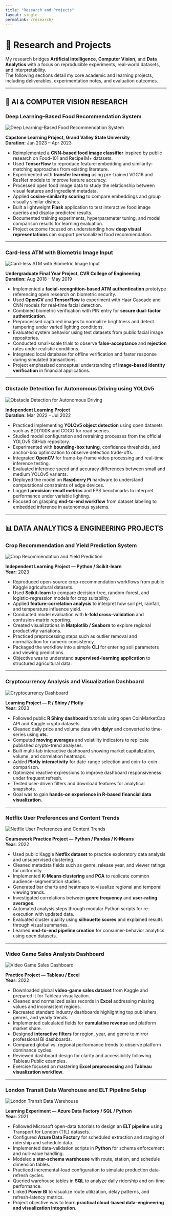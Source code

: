 ```yaml
---
title: "Research and Projects"
layout: single
permalink: /research/
---
```


# 🔬 Research and Projects

My research bridges **Artificial Intelligence**, **Computer Vision**, and **Data Analytics** with a focus on reproducible experiments, real-world datasets, and interpretability.  
The following sections detail my core academic and learning projects, including deliverables, experimentation notes, and evaluation outcomes.

---

## 🧠 AI & COMPUTER VISION RESEARCH

### Deep Learning–Based Food Recommendation System
<img src="/assets/projects/p1.jpg" alt="Deep Learning–Based Food Recommendation System" class="project-image">

**Capstone Learning Project, Grand Valley State University**  
**Duration:** Jan 2023 – Apr 2023  

- Reimplemented a **CNN-based food image classifier** inspired by public research on Food-101 and Recipe1M+ datasets.  
- Used **TensorFlow** to reproduce feature-embedding and similarity-matching approaches from existing literature.  
- Experimented with **transfer learning** using pre-trained VGG16 and ResNet models to improve feature accuracy.  
- Processed open food image data to study the relationship between visual features and ingredient metadata.  
- Applied **cosine-similarity scoring** to compare embeddings and group visually similar dishes.  
- Built a lightweight **Flask** application to test interactive food image queries and display predicted results.  
- Documented training experiments, hyperparameter tuning, and model comparison results for learning evaluation.  
- Project outcome focused on understanding how **deep visual representations** can support personalized food recommendation.

---

### Card-less ATM with Biometric Image Input
<img src="/assets/projects/p2.jpg" alt="Card-less ATM with Biometric Image Input" class="project-image">

**Undergraduate Final Year Project, CVR College of Engineering**  
**Duration:** Aug 2018 – May 2019  

- Implemented a **facial-recognition-based ATM authentication** prototype referencing open research on biometric security.  
- Used **OpenCV** and **TensorFlow** to experiment with Haar Cascade and CNN models for real-time facial detection.  
- Combined biometric verification with PIN entry for **secure dual-factor authentication**.  
- Preprocessed captured images to normalize brightness and detect tampering under varied lighting conditions.  
- Evaluated system behavior using test datasets from public facial image repositories.  
- Conducted small-scale trials to observe **false-acceptance** and **rejection** rates under realistic conditions.  
- Integrated local database for offline verification and faster response during simulated transactions.  
- Project emphasized conceptual understanding of **image-based identity verification** in financial applications.

---

### Obstacle Detection for Autonomous Driving using YOLOv5
<img src="/assets/projects/p3.jpg" alt="Obstacle Detection for Autonomous Driving" class="project-image">

**Independent Learning Project**  
**Duration:** Mar 2022 – Jul 2022  

- Practiced implementing **YOLOv5 object detection** using open datasets such as BDD100K and COCO for road scenes.  
- Studied model configuration and retraining processes from the official YOLOv5 GitHub repository.  
- Experimented with **bounding-box tuning**, confidence thresholds, and anchor-box optimization to observe detection trade-offs.  
- Integrated **OpenCV** for frame-by-frame video processing and real-time inference testing.  
- Evaluated inference speed and accuracy differences between small and medium YOLOv5 variants.  
- Deployed the model on **Raspberry Pi** hardware to understand computational constraints of edge devices.  
- Logged **precision-recall metrics** and FPS benchmarks to interpret performance under variable lighting.  
- Focused on grasping **end-to-end workflow** from dataset labeling to embedded inference in autonomous systems.

---

## 📊 DATA ANALYTICS & ENGINEERING PROJECTS

### Crop Recommendation and Yield Prediction System
<img src="/assets/projects/p4.jpg" alt="Crop Recommendation and Yield Prediction" class="project-image">

**Independent Learning Project — Python / Scikit-learn**  
**Year:** 2023  

- Reproduced open-source crop-recommendation workflows from public Kaggle agricultural datasets.  
- Used **Scikit-learn** to compare decision-tree, random-forest, and logistic-regression models for crop suitability.  
- Applied **feature-correlation analysis** to interpret how soil pH, rainfall, and temperature influence yield.  
- Conducted model evaluation with **k-fold cross-validation** and confusion-matrix reporting.  
- Created visualizations in **Matplotlib / Seaborn** to explore regional productivity variations.  
- Practiced preprocessing steps such as outlier removal and normalization for numeric consistency.  
- Packaged the workflow into a simple **CLI** for entering soil parameters and viewing predictions.  
- Objective was to understand **supervised-learning application** to structured agricultural data.

---

### Cryptocurrency Analysis and Visualization Dashboard
<img src="/assets/projects/p5.jpg" alt="Cryptocurrency Dashboard" class="project-image">

**Learning Project — R / Shiny / Plotly**  
**Year:** 2023  

- Followed public **R Shiny dashboard** tutorials using open CoinMarketCap API and Kaggle crypto datasets.  
- Cleaned daily price and volume data with **dplyr** and converted to time-series using **xts**.  
- Computed **moving averages** and volatility indicators to replicate published crypto-trend analyses.  
- Built multi-tab interactive dashboard showing market capitalization, volume, and correlation heatmaps.  
- Added **Plotly interactivity** for date-range selection and coin-to-coin comparison.  
- Optimized reactive expressions to improve dashboard responsiveness under frequent refresh.  
- Tested user-driven filters and download features for analytical snapshots.  
- Goal was to gain **hands-on experience in R-based financial data visualization**.

---

### Netflix User Preferences and Content Trends
<img src="/assets/projects/p6.jpg" alt="Netflix User Preferences and Content Trends" class="project-image">

**Coursework Practice Project — Python / Pandas / K-Means**  
**Year:** 2022  

- Used public Kaggle **Netflix dataset** to practice exploratory data analysis and unsupervised clustering.  
- Cleaned metadata fields such as genre, release year, and viewer ratings for uniformity.  
- Implemented **K-Means clustering** and **PCA** to replicate common audience-segmentation studies.  
- Generated bar charts and heatmaps to visualize regional and temporal viewing trends.  
- Investigated correlations between **genre frequency** and **user-rating averages**.  
- Automated analysis steps through modular Python scripts for re-execution with updated data.  
- Evaluated cluster quality using **silhouette scores** and explained results through visual summaries.  
- Learned **end-to-end pipeline creation** for consumer-behavior analytics using open datasets.

---

### Video Game Sales Analysis Dashboard
<img src="/assets/projects/p7.jpg" alt="Video Game Sales Dashboard" class="project-image">

**Practice Project — Tableau / Excel**  
**Year:** 2022  

- Downloaded global **video-game sales dataset** from Kaggle and prepared it for Tableau visualization.  
- Cleaned and normalized sales records in **Excel** addressing missing values and inconsistent regions.  
- Recreated standard industry dashboards highlighting top publishers, genres, and yearly trends.  
- Implemented calculated fields for **cumulative revenue** and platform market share.  
- Designed **interactive filters** for region, year, and genre to mirror professional BI dashboards.  
- Compared global vs. regional performance trends to observe platform dominance cycles.  
- Reviewed dashboard design for clarity and accessibility following Tableau Public examples.  
- Exercise focused on mastering **Excel preprocessing** and **Tableau visualization workflow**.

---

### London Transit Data Warehouse and ELT Pipeline Setup
<img src="/assets/projects/p8.jpg" alt="London Transit Data Warehouse" class="project-image">

**Learning Experiment — Azure Data Factory / SQL / Python**  
**Year:** 2021  

- Followed Microsoft open-data tutorials to design an **ELT pipeline** using Transport for London (TfL) datasets.  
- Configured **Azure Data Factory** for scheduled extraction and staging of ridership and schedule data.  
- Implemented data-validation scripts in **Python** for schema enforcement and null-value handling.  
- Modeled a **star-schema warehouse** with route, station, and schedule dimension tables.  
- Practiced incremental-load configuration to simulate production data-refresh cycles.  
- Queried warehouse tables in **SQL** to analyze daily ridership and on-time performance.  
- Linked **Power BI** to visualize route utilization, delay patterns, and refresh-latency metrics.  
- Project objective was to learn **practical cloud-based data-engineering and visualization integration**.
